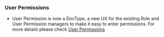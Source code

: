 ### User Permissions
- User Permission is now a DocType, a new UX for the existing Role and User Permission managers to make it easy to enter permissions. For more details please check <a href="https://erpnext.com/docs/user/manual/en/setting-up/users-and-permissions/user-permissions">User Permissions</a>